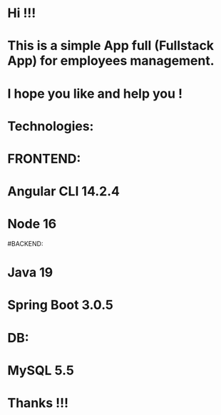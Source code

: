 # Hi !!! 

# This is a simple App full (Fullstack App) for employees management.

# I hope you like and help you ! 

# Technologies: 
# FRONTEND: 
  
  # Angular CLI 14.2.4
  # Node 16

#BACKEND:

  # Java 19
  # Spring Boot 3.0.5
  
 # DB:
  # MySQL 5.5
  
 # Thanks !!! 
